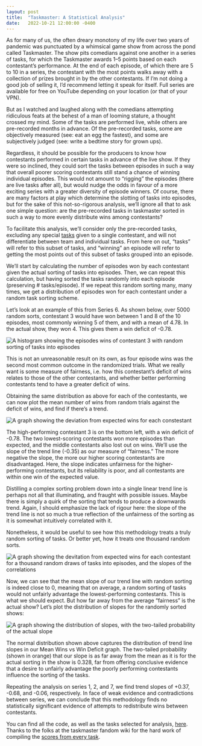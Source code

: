 ```yaml
---
layout: post
title:  "Taskmaster: A Statistical Analysis"
date:   2022-10-21 12:00:00 -0400
---
```


As for many of us, the often dreary monotony of my life over two years of pandemic was punctuated by a whimsical game show from across the pond called Taskmaster. The show pits comedians against one another in a series of tasks, for which the Taskmaster awards 1–5 points based on each contestant’s performance. At the end of each episode, of which there are 5 to 10 in a series, the contestant with the most points walks away with a collection of prizes brought in by the other contestants. If I’m not doing a good job of selling it, I’d recommend letting it speak for itself. Full series are available for free on YouTube depending on your location (or that of your VPN).

But as I watched and laughed along with the comedians attempting ridiculous feats at the behest of a man of looming stature, a thought crossed my mind. Some of the tasks are performed live, while others are pre-recorded months in advance. Of the pre-recorded tasks, some are objectively measured (see: eat an egg the fastest), and some are subjectively judged (see: write a bedtime story for grown ups).

Regardless, it should be possible for the producers to know how contestants performed in certain tasks in advance of the live show. If they were so inclined, they could sort the tasks between episodes in such a way that overall poorer scoring contestants still stand a chance of winning individual episodes. This would not amount to “rigging” the episodes (there are live tasks after all), but would nudge the odds in favour of a more exciting series with a greater diversity of episode winners. Of course, there are many factors at play which determine the slotting of tasks into episodes, but for the sake of this not-so-rigorous analysis, we’ll ignore all that to ask one simple question: are the pre-recorded tasks in taskmaster sorted in such a way to more evenly distribute wins among contestants?

To facilitate this analysis, we’ll consider only the pre-recorded tasks, excluding any special [tasks](https://taskmaster.fandom.com/wiki/Episode_list) given to a single contestant, and will not differentiate between team and individual tasks. From here on out, “tasks” will refer to this subset of tasks, and “winning” an episode will refer to getting the most points out of this subset of tasks grouped into an episode.

We’ll start by calculating the number of episodes won by each contestant given the actual sorting of tasks into episodes. Then, we can repeat this calculation, but having sorted the tasks randomly into each episode (preserving # tasks/episode). If we repeat this random sorting many, many times, we get a distribution of episodes won for each contestant under a random task sorting scheme.

Let’s look at an example of this from Series 6. As shown below, over 5000 random sorts, contestant 3 would have won between 1 and 8 of the 10 episodes, most commonly winning 5 of them, and with a mean of 4.78. In the actual show, they won 4. This gives them a win deficit of -0.78.

![A histogram showing the episodes wins of contestant 3 with random sorting of tasks into episodes]({{site.baseurl}}/assets/images/win_distribution_contestant_3.png)

This is not an unreasonable result on its own, as four episode wins was the second most common outcome in the randomized trials. What we really want is some measure of fairness, i.e. how this contestant’s deficit of wins relates to those of the other contestants, and whether better performing contestants tend to have a greater deficit of wins.

Obtaining the same distribution as above for each of the contestants, we can now plot the mean number of wins from random trials against the deficit of wins, and find if there’s a trend.

![A graph showing the deviation from expected wins for each constestant]({{site.baseurl}}/assets/images/deviation_from_mean_wins.png)

The high-performing contestant 3 is on the bottom left, with a win deficit of -0.78. The two lowest-scoring contestants won more episodes than expected, and the middle contestants also lost out on wins. We’ll use the slope of the trend line (-0.35) as our measure of “fairness.” The more negative the slope, the more our higher scoring contestants are disadvantaged. Here, the slope indicates unfairness for the higher-performing contestants, but its reliability is poor, and all contestants are within one win of the expected value.

Distilling a complex sorting problem down into a single linear trend line is perhaps not all that illuminating, and fraught with possible issues. Maybe there is simply a quirk of the sorting that tends to produce a downwards trend. Again, I should emphasize the lack of rigour here: the slope of the trend line is not so much a true reflection of the unfairness of the sorting as it is somewhat intuitively correlated with it.

Nonetheless, it would be useful to see how this methodology treats a truly random sorting of tasks. Or better yet, how it treats one thousand random sorts.

![A graph showing the devitation from expected wins for each contestant for a thousand random draws of tasks into episodes, and the slopes of the correlations]({{site.baseurl}}/assets/images/deviation_from_mean_wins_random.png)

Now, we can see that the mean slope of our trend line with random sorting is indeed close to 0, meaning that on average, a random sorting of tasks would not unfairly advantage the lowest-performing contestants. This is what we should expect. But how far away from the average “fairness” is the actual show? Let’s plot the distribution of slopes for the randomly sorted shows:

![A graph showing the distribution of slopes, with the two-tailed probability of the actual slope]({{site.baseurl}}/assets/images/slopes_deviation_from_mean_wins.png)

The normal distribution shown above captures the distribution of trend line slopes in our Mean Wins vs Win Deficit graph. The two-tailed probability (shown in orange) that our slope is as far away from the mean as it is for the actual sorting in the show is 0.328, far from offering conclusive evidence that a desire to unfairly advantage the poorly performing contestants influence the sorting of the tasks.

Repeating the analysis on series 1, 2, and 7, we find trend slopes of +0.37, -0.68, and -0.06, respectively. In face of weak evidence and contradictions between series, we can conclude that this methodology finds no statistically significant evidence of attempts to redistribute wins between contestants.

You can find all the code, as well as the tasks selected for analysis, [here](https://github.com/leif-blake/taskmaster_stats). Thanks to the folks at the taskmaster fandom wiki for the hard work of compiling the [scores from every task](https://taskmaster.fandom.com/wiki/Episode_list).